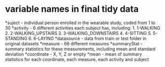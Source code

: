 # variable names in final tidy data

*suject - individual person enrolled in the wearable study, coded from 1 to 30
*activity - 6 different activities each subject has, including:
	 1. 1-WALKING
	 2. 2-WALKING_UPSTAIRS
	 3. 3-WALKING_DOWNSTAIRS
	 4. 4-SITTING
	 5. 5-STANDING
	 6. 6-LAYING
*datasource - data from train or test folder in original datasets
*measure - 66 different measures
*summaryStat - summary statistics for these measurements, including mean and standard deviation
*coordinate - X, Y, Z or empty
*mean - mean of summary statistics for each coordinate, each measure, each activity and subject
